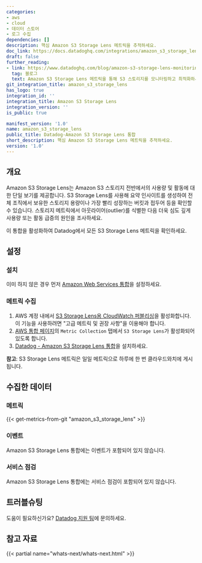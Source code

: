 ```yaml
---
categories:
- aws
- cloud
- 데이터 스토어
- 로그 수집
dependencies: []
description: 핵심 Amazon S3 Storage Lens 메트릭을 추적하세요.
doc_link: https://docs.datadoghq.com/integrations/amazon_s3_storage_lens
draft: false
further_reading:
- link: https://www.datadoghq.com/blog/amazon-s3-storage-lens-monitoring-datadog/
  tag: 블로그
  text: Amazon S3 Storage Lens 메트릭을 통해 S3 스토리지를 모니터링하고 최적화하세요.
git_integration_title: amazon_s3_storage_lens
has_logo: true
integration_id: ''
integration_title: Amazon S3 Storage Lens
integration_version: ''
is_public: true

manifest_version: '1.0'
name: amazon_s3_storage_lens
public_title: Datadog-Amazon S3 Storage Lens 통합
short_description: 핵심 Amazon S3 Storage Lens 메트릭을 추적하세요.
version: '1.0'
---
```


<!--  SOURCED FROM https://github.com/DataDog/dogweb -->
## 개요

Amazon S3 Storage Lens는 Amazon S3 스토리지 전반에서의 사용량 및 활동에 대한 단일 보기를 제공합니다. S3 Storage Lens를 사용해 요약 인사이트를 생성하여 전체 조직에서 보유한 스토리지 용량이나 가장 빨리 성장하는 버킷과 접두어 등을 확인할 수 있습니다. 스토리지 메트릭에서 아웃라이어(outlier)를 식별한 다음 더욱 심도 깊게 사용량 또는 활동 급증의 원인을 조사하세요.

이 통합을 활성화하여 Datadog에서 모든 S3 Storage Lens 메트릭을 확인하세요.

## 설정

### 설치

이미 하지 않은 경우 먼저 [Amazon Web Services 통합][1]을 설정하세요.

### 메트릭 수집

1. AWS 계정 내에서 [S3 Storage Lens용 CloudWatch 퍼블리싱][2]을 활성화합니다. 이 기능을 사용하려면 "고급 메트릭 및 권장 사항"을 이용해야 합니다.
2. [AWS 통합 페이지][3]의 `Metric Collection` 탭에서 `S3 Storage Lens`가 활성화되어 있도록 합니다.
3. [Datadog - Amazon S3 Storage Lens 통합][4]을 설치하세요.

**참고**: S3 Storage Lens 메트릭은 일일 메트릭으로 하루에 한 번 클라우드와치에 게시됩니다.

## 수집한 데이터

### 메트릭
{{< get-metrics-from-git "amazon_s3_storage_lens" >}}


### 이벤트

Amazon S3 Storage Lens 통합에는 이벤트가 포함되어 있지 않습니다.

### 서비스 점검

Amazon S3 Storage Lens 통합에는 서비스 점검이 포함되어 있지 않습니다.

## 트러블슈팅

도움이 필요하신가요? [Datadog 지원 팀][6]에 문의하세요.

## 참고 자료

{{< partial name="whats-next/whats-next.html" >}}


[1]: https://docs.datadoghq.com/ko/integrations/amazon_web_services/
[2]: https://docs.aws.amazon.com/AmazonS3/latest/userguide/storage-lens-cloudwatch-enable-publish-option.html
[3]: https://app.datadoghq.com/integrations/amazon-web-services
[4]: https://app.datadoghq.com/integrations/amazon-s3-storage-lens
[5]: https://github.com/DataDog/dogweb/blob/prod/integration/amazon_s3_storage_lens/amazon_s3_storage_lens_metadata.csv
[6]: https://docs.datadoghq.com/ko/help/
